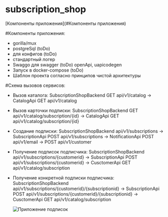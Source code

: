 # subscription_shop
[Компоненты приложения](#Компоненты приложения)

#Компоненты приложения:
- gorilla/mux
- postgreSql (toDo)
- для конфигов (toDo)
- стандартный логер
- Swaggo для swagger (toDo) openApi, uapicodegen
- Запуск в docker-compose (toDo)
- Шаблон проекта согласно принципов чистой архитектуры

#Схема вызовов сервисов:
- Вызов каталога: SubscriptionShopBackend GET api/v1/catalog -> CatalogApi GET api/v1/catalog
- Вызов карточки подписки: SubscriptionShopBackend GET api/v1/catalog/subscription/{id} -> CatalogApi GET api/v1/catalog/subscription/{id}

- Создание подписки: SubscriptionShopBackend api/v1/subscriptions -> SubscriptionApi POST api/v1/subscriptions -> NotificationApi POST api/v1/email -> POST api/v1/customer
- Получение подписок подписчика: SubscriptionShopBackend api/v1/subscriptions/{customerid} -> SubscriptionApi POST api/v1/subscriptions/{customerid} -> CusctomerApi GET api/v1/catalog/subscription
- Получение конкретной подписки подписчика: SubscriptionShopBackend api/v1/subscriptions/{customerid}/{subscriptionid} -> SubscriptionApi POST api/v1/subscriptions/{customerid}/{subscriptionid} -> CusctomerApi GET api/v1/catalog/subscription

  ![Приложение подписок](https://github.com/user-attachments/assets/ca18379f-8dec-45ba-aebd-1988f75e7f45)



